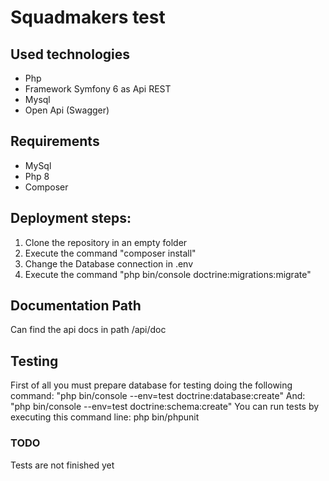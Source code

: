 # Squadmakers test
## Used technologies
- Php
- Framework Symfony 6 as Api REST
- Mysql 
- Open Api (Swagger)

## Requirements
- MySql
- Php 8
- Composer

## Deployment steps:
1. Clone the repository in an empty folder
2. Execute the command "composer install"
3. Change the Database connection in .env
4. Execute the command "php bin/console doctrine:migrations:migrate"

## Documentation Path
Can find the api docs in path /api/doc

## Testing
First of all you must prepare database for testing doing the following command:
"php bin/console --env=test doctrine:database:create"
And:
"php bin/console --env=test doctrine:schema:create"
You can run tests by executing this command line: php bin/phpunit
### TODO
Tests are not finished yet